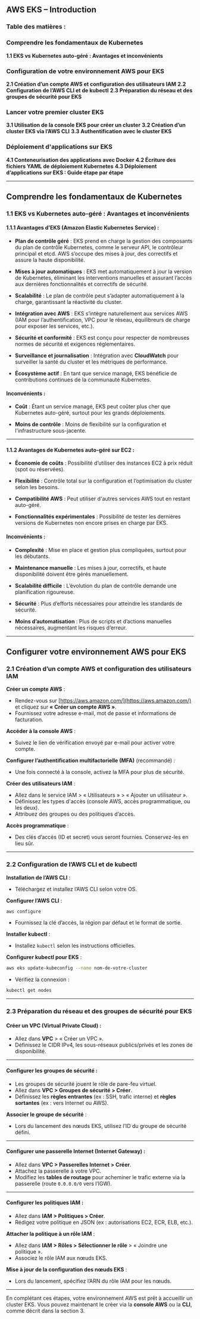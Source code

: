 
## **AWS EKS – Introduction**

### **Table des matières** :

### Comprendre les fondamentaux de Kubernetes

**1.1 EKS vs Kubernetes auto-géré : Avantages et inconvénients**

### Configuration de votre environnement AWS pour EKS

**2.1 Création d’un compte AWS et configuration des utilisateurs IAM**
**2.2 Configuration de l’AWS CLI et de kubectl**
**2.3 Préparation du réseau et des groupes de sécurité pour EKS**

### Lancer votre premier cluster EKS

**3.1 Utilisation de la console EKS pour créer un cluster**
**3.2 Création d’un cluster EKS via l’AWS CLI**
**3.3 Authentification avec le cluster EKS**

### Déploiement d'applications sur EKS

**4.1 Conteneurisation des applications avec Docker**
**4.2 Écriture des fichiers YAML de déploiement Kubernetes**
**4.3 Déploiement d’applications sur EKS : Guide étape par étape**

---

## **Comprendre les fondamentaux de Kubernetes**

### **1.1 EKS vs Kubernetes auto-géré : Avantages et inconvénients**

#### **1.1.1 Avantages d’EKS (Amazon Elastic Kubernetes Service)** :

* **Plan de contrôle géré** : EKS prend en charge la gestion des composants du plan de contrôle Kubernetes, comme le serveur API, le contrôleur principal et etcd. AWS s’occupe des mises à jour, des correctifs et assure la haute disponibilité.

* **Mises à jour automatiques** : EKS met automatiquement à jour la version de Kubernetes, éliminant les interventions manuelles et assurant l’accès aux dernières fonctionnalités et correctifs de sécurité.

* **Scalabilité** : Le plan de contrôle peut s’adapter automatiquement à la charge, garantissant la réactivité du cluster.

* **Intégration avec AWS** : EKS s’intègre naturellement aux services AWS (IAM pour l’authentification, VPC pour le réseau, équilibreurs de charge pour exposer les services, etc.).

* **Sécurité et conformité** : EKS est conçu pour respecter de nombreuses normes de sécurité et exigences réglementaires.

* **Surveillance et journalisation** : Intégration avec **CloudWatch** pour surveiller la santé du cluster et les métriques de performance.

* **Écosystème actif** : En tant que service managé, EKS bénéficie de contributions continues de la communauté Kubernetes.

#### **Inconvénients** :

* **Coût** : Étant un service managé, EKS peut coûter plus cher que Kubernetes auto-géré, surtout pour les grands déploiements.

* **Moins de contrôle** : Moins de flexibilité sur la configuration et l'infrastructure sous-jacente.

---

#### **1.1.2 Avantages de Kubernetes auto-géré sur EC2** :

* **Économie de coûts** : Possibilité d’utiliser des instances EC2 à prix réduit (spot ou réservées).

* **Flexibilité** : Contrôle total sur la configuration et l’optimisation du cluster selon les besoins.

* **Compatibilité AWS** : Peut utiliser d'autres services AWS tout en restant auto-géré.

* **Fonctionnalités expérimentales** : Possibilité de tester les dernières versions de Kubernetes non encore prises en charge par EKS.

#### **Inconvénients** :

* **Complexité** : Mise en place et gestion plus compliquées, surtout pour les débutants.

* **Maintenance manuelle** : Les mises à jour, correctifs, et haute disponibilité doivent être gérés manuellement.

* **Scalabilité difficile** : L’évolution du plan de contrôle demande une planification rigoureuse.

* **Sécurité** : Plus d’efforts nécessaires pour atteindre les standards de sécurité.

* **Moins d’automatisation** : Plus de scripts et d’actions manuelles nécessaires, augmentant les risques d’erreur.

---

## **Configurer votre environnement AWS pour EKS**

### **2.1 Création d’un compte AWS et configuration des utilisateurs IAM**

**Créer un compte AWS** :

* Rendez-vous sur [https://aws.amazon.com/](https://aws.amazon.com/) et cliquez sur **« Créer un compte AWS »**.
* Fournissez votre adresse e-mail, mot de passe et informations de facturation.

**Accéder à la console AWS** :

* Suivez le lien de vérification envoyé par e-mail pour activer votre compte.

**Configurer l’authentification multifactorielle (MFA)** (recommandé) :

* Une fois connecté à la console, activez la MFA pour plus de sécurité.

**Créer des utilisateurs IAM** :

* Allez dans le service IAM > « Utilisateurs » > « Ajouter un utilisateur ».
* Définissez les types d'accès (console AWS, accès programmatique, ou les deux).
* Attribuez des groupes ou des politiques d’accès.

**Accès programmatique** :

* Des clés d’accès (ID et secret) vous seront fournies. Conservez-les en lieu sûr.

---

### **2.2 Configuration de l’AWS CLI et de kubectl**

**Installation de l’AWS CLI** :

* Téléchargez et installez l’AWS CLI selon votre OS.

**Configurer l’AWS CLI** :

```bash
aws configure
```

* Fournissez la clé d’accès, la région par défaut et le format de sortie.

**Installer kubectl** :

* Installez `kubectl` selon les instructions officielles.

**Configurer kubectl pour EKS** :

```bash
aws eks update-kubeconfig --name nom-de-votre-cluster
```

* Vérifiez la connexion :

```bash
kubectl get nodes
```

---

### **2.3 Préparation du réseau et des groupes de sécurité pour EKS**

#### **Créer un VPC (Virtual Private Cloud)** :

* Allez dans **VPC** > « Créer un VPC ».
* Définissez le CIDR IPv4, les sous-réseaux publics/privés et les zones de disponibilité.

---

#### **Configurer les groupes de sécurité** :

* Les groupes de sécurité jouent le rôle de pare-feu virtuel.
* Allez dans **VPC > Groupes de sécurité > Créer**.
* Définissez les **règles entrantes** (ex : SSH, trafic interne) et **règles sortantes** (ex : vers Internet ou AWS).

**Associer le groupe de sécurité** :

* Lors du lancement des nœuds EKS, utilisez l’ID du groupe de sécurité défini.

---

#### **Configurer une passerelle Internet (Internet Gateway)** :

* Allez dans **VPC > Passerelles Internet > Créer**.
* Attachez la passerelle à votre VPC.
* Modifiez les **tables de routage** pour acheminer le trafic externe via la passerelle (route `0.0.0.0/0` vers l’IGW).

---

#### **Configurer les politiques IAM** :

* Allez dans **IAM > Politiques > Créer**.
* Rédigez votre politique en JSON (ex : autorisations EC2, ECR, ELB, etc.).

**Attacher la politique à un rôle IAM** :

* Allez dans **IAM > Rôles > Sélectionner le rôle** > « Joindre une politique ».
* Associez le rôle IAM aux nœuds EKS.

**Mise à jour de la configuration des nœuds EKS** :

* Lors du lancement, spécifiez l’ARN du rôle IAM pour les nœuds.

---

En complétant ces étapes, votre environnement AWS est prêt à accueillir un cluster EKS. Vous pouvez maintenant le créer via la **console AWS** ou la **CLI**, comme décrit dans la section 3.

